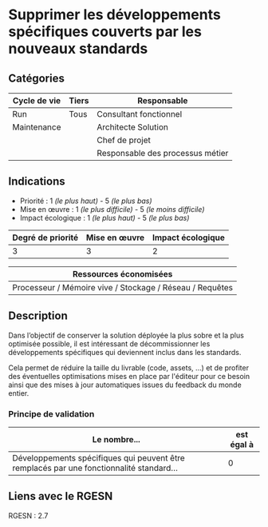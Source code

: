 # Supprimer les développements spécifiques couverts par les nouveaux standards


## Catégories

| Cycle de vie | Tiers            | Responsable                      |
|--------------|------------------|----------------------------------|
| Run          | Tous             | Consultant fonctionnel           |
| Maintenance  |                  | Architecte Solution              |
|              |                  | Chef de projet                   |
|              |                  | Responsable des processus métier |

## Indications

* Priorité : 1 *(le plus haut)* - 5 *(le plus bas)*
* Mise en œuvre : 1 *(le plus difficile)* - 5 *(le moins difficile)*
* Impact écologique : 1 *(le plus haut)* - 5 *(le plus bas)*

| Degré de priorité | Mise en œuvre | Impact écologique |
|-------------------|---------------|-------------------|
| 3                 | 3             | 2                 |


| Ressources économisées                                   |
|----------------------------------------------------------|
| Processeur / Mémoire vive / Stockage / Réseau / Requêtes |

## Description

Dans l’objectif de conserver la solution déployée la plus sobre et la plus optimisée possible, il est intéressant de 
décommissionner les développements spécifiques qui deviennent inclus dans les standards.

Cela permet de réduire la taille du livrable (code, assets, …) et de profiter des éventuelles optimisations mises en 
place par l'éditeur pour ce besoin ainsi que des mises à jour automatiques issues du feedback du monde entier.


### Principe de validation

| Le nombre...                                                                           | est égal à |
|----------------------------------------------------------------------------------------|------------|
| Développements spécifiques qui peuvent être remplacés par une fonctionnalité standard… | 0          |


## Liens avec le RGESN

RGESN : 2.7
